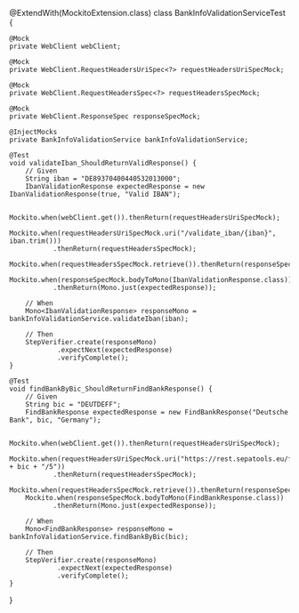 @ExtendWith(MockitoExtension.class)
class BankInfoValidationServiceTest {

    @Mock
    private WebClient webClient;

    @Mock
    private WebClient.RequestHeadersUriSpec<?> requestHeadersUriSpecMock;

    @Mock
    private WebClient.RequestHeadersSpec<?> requestHeadersSpecMock;

    @Mock
    private WebClient.ResponseSpec responseSpecMock;

    @InjectMocks
    private BankInfoValidationService bankInfoValidationService;

    @Test
    void validateIban_ShouldReturnValidResponse() {
        // Given
        String iban = "DE89370400440532013000";
        IbanValidationResponse expectedResponse = new IbanValidationResponse(true, "Valid IBAN");

        Mockito.when(webClient.get()).thenReturn(requestHeadersUriSpecMock);
        Mockito.when(requestHeadersUriSpecMock.uri("/validate_iban/{iban}", iban.trim()))
               .thenReturn(requestHeadersSpecMock);
        Mockito.when(requestHeadersSpecMock.retrieve()).thenReturn(responseSpecMock);
        Mockito.when(responseSpecMock.bodyToMono(IbanValidationResponse.class))
               .thenReturn(Mono.just(expectedResponse));

        // When
        Mono<IbanValidationResponse> responseMono = bankInfoValidationService.validateIban(iban);

        // Then
        StepVerifier.create(responseMono)
                .expectNext(expectedResponse)
                .verifyComplete();
    }

    @Test
    void findBankByBic_ShouldReturnFindBankResponse() {
        // Given
        String bic = "DEUTDEFF";
        FindBankResponse expectedResponse = new FindBankResponse("Deutsche Bank", bic, "Germany");

        Mockito.when(webClient.get()).thenReturn(requestHeadersUriSpecMock);
        Mockito.when(requestHeadersUriSpecMock.uri("https://rest.sepatools.eu/find_bank///" + bic + "/5"))
               .thenReturn(requestHeadersSpecMock);
        Mockito.when(requestHeadersSpecMock.retrieve()).thenReturn(responseSpecMock);
        Mockito.when(responseSpecMock.bodyToMono(FindBankResponse.class))
               .thenReturn(Mono.just(expectedResponse));

        // When
        Mono<FindBankResponse> responseMono = bankInfoValidationService.findBankByBic(bic);

        // Then
        StepVerifier.create(responseMono)
                .expectNext(expectedResponse)
                .verifyComplete();
    }
}